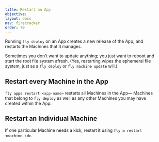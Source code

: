 ```yaml
---
title: Restart an App
objective: 
layout: docs
nav: firecracker
order: 70
---
```


Running `fly deploy` on an App creates a new release of the App, and restarts the Machines that it manages.

Sometimes you don't want to update anything; you just want to reboot and start the root file system afresh. (Yes, restarting wipes the ephemeral file system, just as a `fly deploy` or `fly machine update` will.)

## Restart every Machine in the App

`fly apps restart <app-name>` restarts all Machines in the App&mdash; Machines that belong to `fly deploy` as well as any other Machines you may have created within the App.

## Restart an Individual Machine

If one particular Machine needs a kick, restart it using `fly m restart <machine-id>`.
